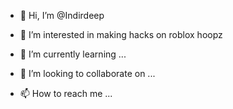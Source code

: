 - 👋 Hi, I’m @Indirdeep
- 👀 I’m interested in making hacks on roblox hoopz

- 🌱 I’m currently learning ...
- 💞️ I’m looking to collaborate on ...
- 📫 How to reach me ...

<!---
Indirdeep/Indirdeep is a ✨ special ✨ repository because its `README.md` (this file) appears on your GitHub profile.
You can click the Preview link to take a look at your changes.
--->
